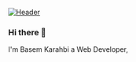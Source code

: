 [![Header](https://raw.basimkarhabi@gmail.com/basimkarahbi/<OWNER>/<OWNER>/readme_header.png "Header")](https://some-url.dev/)



### Hi there 👋
I'm Basem Karahbi
a Web Developer,
<!--
**basimkarhabi/basimkarhabi** is a ✨ _special_ ✨ repository because its `README.md` (this file) appears on your GitHub profile.

Here are some ideas to get you started:

- 🔭 I’m currently working on ...
- 🌱 I’m currently learning ...
- 👯 I’m looking to collaborate on ...
- 🤔 I’m looking for help with ...
- 💬 Ask me about ...
- 📫 How to reach me: ...
- 😄 Pronouns: ...
- ⚡ Fun fact: ...
-->

